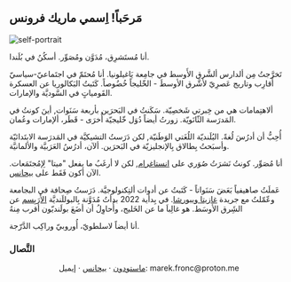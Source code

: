 ## مَرحَباً! اِسمي ماريك فرونس

 <img src="https://i.postimg.cc/0N2VRbhh/D146074-E-0-C75-434-C-8-B13-F627-C0382682.png" alt="self-portrait" style="max-width:100%;height:auto;" />
  
أنا مُستَشرِق، مُدَوَّن ومُصَوِّر. أسكُنُ في بُلَندا. 

تَخرَّجتُ مِن ألدارس ألشَّرق الأَوسط في جامِعة يَاغيلونيا. أنا مُحتَمّ في اجتَماعيّ-سياسيّ أَقارِب وتاريج عَصرِيّ لأشَّرق الأوسطَ - الخّليجاً خُضُوصاً. كَتَبتُ البَكالوريا عن العسكرة القَومياتٍ في السَّوديَّة والإمارات.

ألاهتِمامات هي من خِبرتي شَخصِيّة. سَكَنتُ في البَحرَين بأربعة سَنَوات, أينَ كونتُ في المَدرَسة الثّانَويّة. زورتُ أيضاً دُوَل خّليجيّة أُخرَى - قَطَر، ألإمارات وعُمان. 

أُحِبُّ أن أدرُسَ لُغةً. البُلَنديّة اللُغَتي الوَطَنيّة, لكن دَرَستُ التشيكيَّة في المَدرَسة الابتَدائيّة وأسبَحتُ بِطالاق بِالإنجليزيّة في البَحرَين. ألآن، أدرُسُ العَرَبيَّة والألمانيَّة. 

أنا مُصَوِّر. كونتُ نَشرَتُ صُوَري على [انستاغرام](https://instagram.com/abumarkey), لكن لا أرغَبُ ما يفعل "ميتا" لِإمُجتَمَعات.  الآن أكون فَقَط على [بيحانس](https://www.behance.net/marekfronc).   
  
  عَملَتُ صاهيفياً بَعَضَ سَنَواتاً - كَتَبتُ عن أدوات ألتِكنولوجيَّة. دَرَستُ صِحافة في البجامعة وعّمّلتُ مع جريدة [غازيتا ويبورشا](https://en.wikipedia.org/wiki/Gazeta_Wyborcza). في بِدأية 2022 بدأتُ مُدَوَّنة بِالبوللَنديَّة [الأَرَبِسم](https://abumarkey.github.io/arabizmy/) عن الشَِرق الأوسَط. هو غالِباَ ما عن الخَليج، وأُحاوِلُ أن أضَعَ  بولَنديّون أقرب مِنهُ
  
أنا أيضاً لاسلطويّ، أُوروبيّ وراكِب الدَّرّجة. 

### التَّصال
<p style="text-align:center"><a rel="me" href="https://101010.pl/@marc">ماستودون</a> &middot; <a href="https://www.behance.net/marekfronc">بيحانس</a> &middot; إيميل: marek.fronc@proton.me</p>
